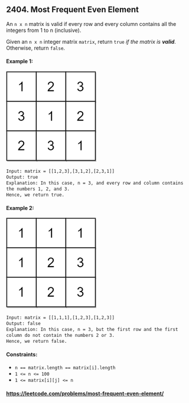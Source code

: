 ## 2404. Most Frequent Even Element

An `n x n` matrix is valid if every row and every column contains all the integers from 1 to n (inclusive).

Given an `n x n` integer matrix `matrix`, return `true` _if the matrix is __valid___. Otherwise, return `false`.

#### Example 1:

![example1drawio.jpeg](example1drawio.jpeg)

    Input: matrix = [[1,2,3],[3,1,2],[2,3,1]]
    Output: true
    Explanation: In this case, n = 3, and every row and column contains the numbers 1, 2, and 3.
    Hence, we return true.

#### Example 2:

![example2drawio.jpeg](example2drawio.jpeg)

    Input: matrix = [[1,1,1],[1,2,3],[1,2,3]]
    Output: false
    Explanation: In this case, n = 3, but the first row and the first column do not contain the numbers 2 or 3.
    Hence, we return false.

#### Constraints:

- `n == matrix.length == matrix[i].length`
- `1 <= n <= 100`
- `1 <= matrix[i][j] <= n`

#### https://leetcode.com/problems/most-frequent-even-element/